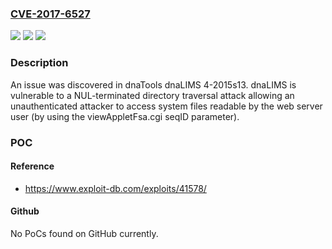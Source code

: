### [CVE-2017-6527](https://cve.mitre.org/cgi-bin/cvename.cgi?name=CVE-2017-6527)
![](https://img.shields.io/static/v1?label=Product&message=n%2Fa&color=blue)
![](https://img.shields.io/static/v1?label=Version&message=n%2Fa&color=blue)
![](https://img.shields.io/static/v1?label=Vulnerability&message=n%2Fa&color=brighgreen)

### Description

An issue was discovered in dnaTools dnaLIMS 4-2015s13. dnaLIMS is vulnerable to a NUL-terminated directory traversal attack allowing an unauthenticated attacker to access system files readable by the web server user (by using the viewAppletFsa.cgi seqID parameter).

### POC

#### Reference
- https://www.exploit-db.com/exploits/41578/

#### Github
No PoCs found on GitHub currently.

